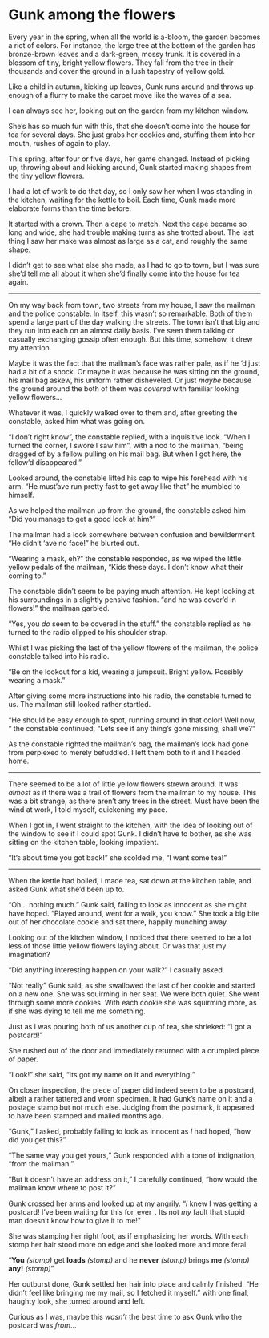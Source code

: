 # Gunk among the flowers

Every year in the spring, when all the world is a-bloom, the garden becomes a riot of colors. For instance, the large tree at the bottom of the garden has bronze-brown leaves and a dark-green, mossy trunk. It is covered in a blossom of tiny, bright yellow flowers. They fall from the tree in their thousands and cover the ground in a lush tapestry of yellow gold.

Like a child in autumn, kicking up leaves, Gunk runs around and throws up enough of a flurry to make the carpet move like the waves of a sea.

I can always see her, looking out on the garden from my kitchen window.

She’s has so much fun with this, that she doesn’t come into the house for tea for several days. She just grabs her cookies and, stuffing them into her mouth, rushes of again to play.

This spring, after four or five days, her game changed. Instead of picking up, throwing about and kicking around, Gunk started making shapes from the tiny yellow flowers.

I had a lot of work to do that day, so I only saw her when I was standing in the kitchen, waiting for the kettle to boil. Each time, Gunk made more elaborate forms than the time before.

It started with a crown. Then a cape to match. Next the cape became so long and wide, she had trouble making turns as she trotted about. The last thing I saw her make was almost as large as a cat, and roughly the same shape.

I didn’t get to see what else she made, as I had to go to town, but I was sure she’d tell me all about it when she’d finally come into the house for tea again.

_ _ _

On my way back from town, two streets from my house, I saw the mailman and the police constable. In itself, this wasn’t so remarkable. Both of them spend a large part of the day walking the streets. The town isn’t that big and they run into each on an almost daily basis. I’ve seen them talking or casually exchanging gossip often enough. But this time, somehow, it drew my attention.

Maybe it was the fact that the mailman’s face was rather pale, as if he ‘d just had a bit of a shock. Or maybe it was because he was sitting on the ground, his mail bag askew, his uniform rather disheveled. Or just _maybe_ because the ground around the both of them was _covered_ with familiar looking yellow flowers…

Whatever it was, I quickly walked over to them and, after greeting the constable, asked him what was going on.

“I don’t right know”, the constable replied, with a inquisitive look. “When I turned the corner, I swore I saw him”, with a nod to the mailman, “being dragged of by a fellow pulling on his mail bag. But when I got here, the fellow’d disappeared.”

Looked around, the constable lifted his cap to wipe his forehead with his arm. “He must’ave run pretty fast to get away like that” he mumbled to himself.

As we helped the mailman up from the ground, the constable asked him “Did you manage to get a good look at him?”

The mailman had a look somewhere between confusion and bewilderment “He didn’t ‘ave no face!” he blurted out.

“Wearing a mask, eh?” the constable responded, as we wiped the little yellow pedals of the mailman, “Kids these days. I don’t know what their coming to.”

The constable didn’t seem to be paying much attention. He kept looking at his surroundings in a slightly pensive fashion. “and he was cover’d in flowers!” the mailman garbled.

“Yes, you _do_ seem to be covered in the stuff.” the constable replied as he turned to the radio clipped to his shoulder strap.

Whilst I was picking the last of the yellow flowers of the mailman, the police constable talked into his radio.

“Be on the lookout for a kid, wearing a jumpsuit. Bright yellow. Possibly wearing a mask.”

After giving some more instructions into his radio, the constable turned to us. The mailman still looked rather startled.

“He should be easy enough to spot, running around in that color! Well now, “ the constable continued, “Lets see if any thing’s gone missing, shall we?”

As the constable righted the mailman’s bag, the mailman’s look had gone from perplexed to merely befuddled. I left them both to it and I headed home.

_ _ _

There seemed to be a lot of little yellow flowers strewn around. It was _almost_ as if there was a trail of flowers from the mailman to my house. This was a bit strange, as there aren’t any trees in the street. Must have been the wind at work, I told myself, quickening my pace.

When I got in, I went straight to the kitchen, with the idea of looking out of the window to see if I could spot Gunk. I didn’t have to bother, as she was sitting on the kitchen table, looking impatient.

“It’s about time you got back!” she scolded me, “I want some tea!”

_ _ _

When the kettle had boiled, I made tea, sat down at the kitchen table, and asked Gunk what she’d been up to.

“Oh… nothing much.” Gunk said, failing to look as innocent as she might have hoped. “Played around, went for a walk, you know.” She took a big bite out of her chocolate cookie and sat there, happily munching away.

Looking out of the kitchen window, I noticed that there seemed to be a lot less of those little yellow flowers laying about. Or was that just my imagination?

“Did anything interesting happen on your walk?” I casually asked.

“Not really” Gunk said, as she swallowed the last of her cookie and started on a new one. She was squirming in her seat. We were both quiet. She went through some more cookies. With each cookie she was squirming more, as if she was dying to tell me me something.

Just as I was pouring both of us another cup of tea, she shrieked: “I got a postcard!”

She rushed out of the door and immediately returned with a crumpled piece of paper.

“Look!” she said, “Its got my name on it and everything!”

On closer inspection, the piece of paper did indeed seem to be a postcard, albeit a rather tattered and worn specimen. It had Gunk’s name on it and a postage stamp but not much else. Judging from the postmark, it appeared to have been stamped and mailed months ago.

“Gunk,” I asked, probably failing to look as innocent as _I_ had hoped, “how did you get this?”

“The same way you get yours,” Gunk responded with a tone of indignation, “from the mailman.”

“But it doesn’t have an address on it,” I carefully continued, “how would the mailman know where to post it?”

Gunk crossed her arms and looked up at my angrily. “_I_ knew I was getting a postcard! I’ve been waiting for this for_ever_. Its not _my_ fault that stupid man doesn’t know how to give it to me!”

She was stamping her right foot, as if emphasizing her words. With each stomp her hair stood more on edge and she looked more and more feral.

“**You** _(stomp)_ get **loads** _(stomp)_ and he **never** _(stomp)_ brings **me** _(stomp)_ **any!** _(stomp)_”

Her outburst done, Gunk settled her hair into place and calmly finished. “He didn’t feel like bringing me my mail, so I fetched it myself.” with one final, haughty look, she turned around and left.

Curious as I was, maybe this _wasn’t_ the best time to ask Gunk who the postcard was _from_...
